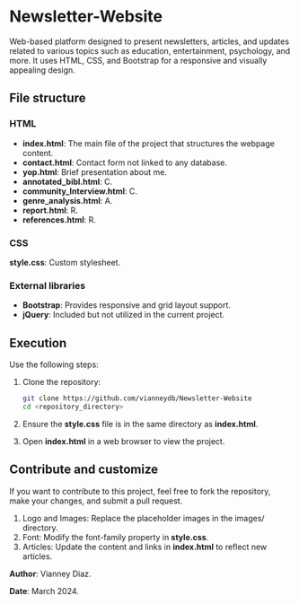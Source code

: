 # Newsletter-Website

Web-based platform designed to present newsletters, articles, and updates related to various topics such as education, entertainment, psychology, and more. It uses HTML, CSS, and Bootstrap for a responsive and visually appealing design.

## File structure
  ### HTML
- **index.html**: The main file of the project that structures the webpage content.
- **contact.html**: Contact form not linked to any database.
- **yop.html**: Brief presentation about me.
- **annotated_bibl.html**: C.
- **community_Interview.html**: C.
- **genre_analysis.html**: A.
- **report.html**: R.
- **references.html**: R.

### CSS
**style.css**: Custom stylesheet.

### External libraries
- **Bootstrap**: Provides responsive and grid layout support.
- **jQuery**: Included but not utilized in the current project.

## Execution
Use the following steps:

1. Clone the repository:
   ```bash
   git clone https://github.com/vianneydb/Newsletter-Website
   cd <repository_directory>
   ```
   
2. Ensure the **style.css** file is in the same directory as **index.html**.
   
3. Open **index.html** in a web browser to view the project.

## Contribute and customize
If you want to contribute to this project, feel free to fork the repository, make your changes, and submit a pull request.
1. Logo and Images: Replace the placeholder images in the images/ directory.
2. Font: Modify the font-family property in **style.css**.
3. Articles: Update the content and links in **index.html** to reflect new articles.


**Author**: Vianney Diaz.

**Date**: March 2024.

